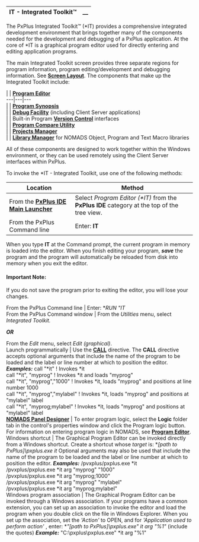 # 

**IT - Integrated Toolkit™** |  **__**  
---|---  
  
The PxPlus Integrated Toolkit™ (*IT) provides a comprehensive integrated development environment that brings together many of the components needed for the development and debugging of a PxPlus application. At the core of *IT is a graphical program editor used for directly entering and editing application programs.

The main Integrated Toolkit screen provides three separate regions for program information, program editing/development and debugging information. See **[Screen Layout](sect1.1/a.md)**. The components that make up the Integrated Toolkit include:

|  |  **[Program Editor](Using%20the%20Program%20Editor.md)**  
---|---|---  
|  |  **[Program Synopsis](sect1.1/d.md)**  
|  |  **[Debug Facility](sect1.1/b.md)** (including Client Server applications)  
|  |  Built-in Program **[Version Control](sect1.1/c.md)** interfaces  
|  |  **[Program Compare Utility](Program%20Compare.md)**  
|  |  **[Projects Manager](sect1.1/e.md)**  
|  |  **[Library Manager](sect1.1/f.md)** for NOMADS Object, Program and Text Macro libraries  
  
All of these components are designed to work together within the Windows environment, or they can be used remotely using the Client Server interfaces within PxPlus.

To invoke the *IT - Integrated Toolkit, use one of the following methods:

**Location** |  **Method**  
---|---  
From the **[PxPlus IDE Main Launcher](../PxPlus%20IDE/IDE%20Main%20Launcher.md)** |  Select _Program Editor (*IT)_ from the **PxPlus IDE** category at the top of the tree view.  
From the PxPlus Command line |  Enter: **IT**  
  
When you type **IT** at the Command prompt, the current program in memory is loaded into the editor. When you finish editing your program, **_save_** the program and the program will automatically be reloaded from disk into memory when you exit the editor.

#### **Important Note:**  
If you do not save the program prior to exiting the editor, you will lose your changes.  
  
From the PxPlus Command line |  Enter: **RUN "*IT**  
From the PxPlus Command window |  From the _Utilities_ menu, select _Integrated Toolkit._  
  
**_OR_**  
  
From the _Edit_ menu, select _Edit (graphical)_.  
Launch programmatically |  Use the **[CALL](../directives/call.md)** directive. The **CALL** directive accepts optional arguments that include the name of the program to be loaded and the label or line number at which to position the editor. **_Examples:_** call "*it" ! Invokes *it  
call "*it", "myprog" ! Invokes *it and loads "myprog"  
call "*it", "myprog","1000" ! Invokes *it, loads "myprog" and positions at line number 1000  
call "*it", "myprog","mylabel" ! Invokes *it, loads "myprog" and positions at "mylabel" label  
call "*it", "myprog;mylabel" ! Invokes *it, loads "myprog" and positions at "mylabel" label  
**[NOMADS Panel Designer](../NOMADS%20Graphical%20Application/Panel%20Designer/Introduction.md)** |  To enter program logic, select the **Logic** folder tab in the control's properties window and click the Program logic button. For information on entering program logic in NOMADS, see **[Program Editor](../NOMADS%20Graphical%20Application/Program%20Interaction/Events%20Logic/Program%20Editor.md)**.  
Windows shortcut |  The Graphical Program Editor can be invoked directly from a Windows shortcut. Create a shortcut whose _target_ is: **[path to PxPlus]\pxplus.exe *it** Optional arguments may also be used that include the name of the program to be loaded and the label or line number at which to position the editor. **_Examples:_** /pvxplus/pxplus.exe *it  
/pvxplus/pxplus.exe *it arg "myprog" "1000"  
/pvxplus/pxplus.exe *it arg "myprog;1000"  
/pvxplus/pxplus.exe *it arg "myprog" "mylabel"  
/pvxplus/pxplus.exe *it arg "myprog;mylabel"  
Windows program association |  The Graphical Program Editor can be invoked through a Windows association. If your programs have a common extension, you can set up an association to invoke the editor and load the program when you double click on the file in Windows Explorer. When you set up the association, set the _'Action'_ to OPEN, and for _'Application used to perform action'_ , enter: **"[path to PxPlus]\pxplus.exe" *it arg "%1"** (include the quotes) **_Example:_** "C:\pxplus\pxplus.exe" *it arg "%1"

